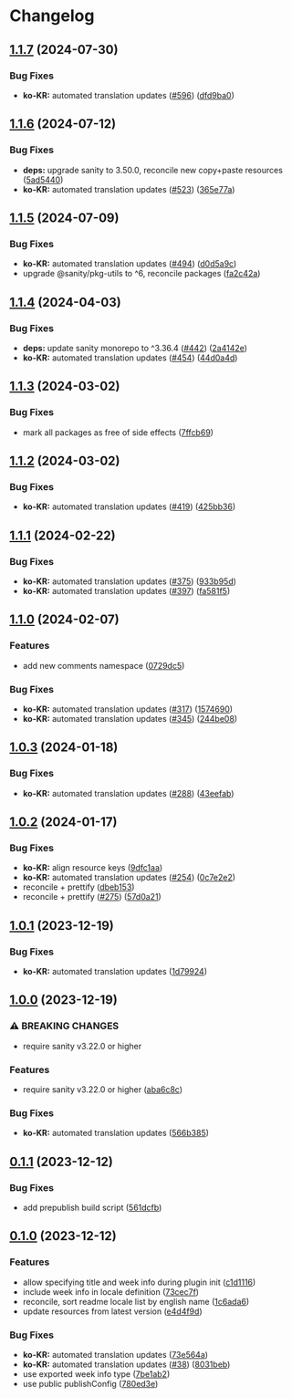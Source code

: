 # Changelog

## [1.1.7](https://github.com/sanity-io/locales/compare/locale-ko-kr-v1.1.6...locale-ko-kr-v1.1.7) (2024-07-30)


### Bug Fixes

* **ko-KR:** automated translation updates ([#596](https://github.com/sanity-io/locales/issues/596)) ([dfd9ba0](https://github.com/sanity-io/locales/commit/dfd9ba0f2c2400b06b5e2aef7c8f23f3aacefb14))

## [1.1.6](https://github.com/sanity-io/locales/compare/locale-ko-kr-v1.1.5...locale-ko-kr-v1.1.6) (2024-07-12)


### Bug Fixes

* **deps:** upgrade sanity to 3.50.0, reconcile new copy+paste resources ([5ad5440](https://github.com/sanity-io/locales/commit/5ad5440692ba75d76b5de468a5ed5cdfd01de995))
* **ko-KR:** automated translation updates ([#523](https://github.com/sanity-io/locales/issues/523)) ([365e77a](https://github.com/sanity-io/locales/commit/365e77a2f7a2a4c93d416b0386638fe6e879d625))

## [1.1.5](https://github.com/sanity-io/locales/compare/locale-ko-kr-v1.1.4...locale-ko-kr-v1.1.5) (2024-07-09)


### Bug Fixes

* **ko-KR:** automated translation updates ([#494](https://github.com/sanity-io/locales/issues/494)) ([d0d5a9c](https://github.com/sanity-io/locales/commit/d0d5a9c4e298529f01e68a99b3e47c4131263d81))
* upgrade @sanity/pkg-utils to ^6, reconcile packages ([fa2c42a](https://github.com/sanity-io/locales/commit/fa2c42a0e8550ead90dcc61fe1abcecdacf8fd20))

## [1.1.4](https://github.com/sanity-io/locales/compare/locale-ko-kr-v1.1.3...locale-ko-kr-v1.1.4) (2024-04-03)


### Bug Fixes

* **deps:** update sanity monorepo to ^3.36.4 ([#442](https://github.com/sanity-io/locales/issues/442)) ([2a4142e](https://github.com/sanity-io/locales/commit/2a4142e6e50eb5992b3432169cd71676c353276f))
* **ko-KR:** automated translation updates ([#454](https://github.com/sanity-io/locales/issues/454)) ([44d0a4d](https://github.com/sanity-io/locales/commit/44d0a4dcfe51ded88a904daab4d4023f487192c1))

## [1.1.3](https://github.com/sanity-io/locales/compare/locale-ko-kr-v1.1.2...locale-ko-kr-v1.1.3) (2024-03-02)


### Bug Fixes

* mark all packages as free of side effects ([7ffcb69](https://github.com/sanity-io/locales/commit/7ffcb6939ba729c3c6c528d81e14a833b9096f50))

## [1.1.2](https://github.com/sanity-io/locales/compare/locale-ko-kr-v1.1.1...locale-ko-kr-v1.1.2) (2024-03-02)


### Bug Fixes

* **ko-KR:** automated translation updates ([#419](https://github.com/sanity-io/locales/issues/419)) ([425bb36](https://github.com/sanity-io/locales/commit/425bb361d67e150b57733057123f47f15e0e6761))

## [1.1.1](https://github.com/sanity-io/locales/compare/locale-ko-kr-v1.1.0...locale-ko-kr-v1.1.1) (2024-02-22)


### Bug Fixes

* **ko-KR:** automated translation updates ([#375](https://github.com/sanity-io/locales/issues/375)) ([933b95d](https://github.com/sanity-io/locales/commit/933b95d564f2789539c8964922a6782717ff0c3f))
* **ko-KR:** automated translation updates ([#397](https://github.com/sanity-io/locales/issues/397)) ([fa581f5](https://github.com/sanity-io/locales/commit/fa581f55f7731a8264bac1cb28d7e3153213ea37))

## [1.1.0](https://github.com/sanity-io/locales/compare/locale-ko-kr-v1.0.3...locale-ko-kr-v1.1.0) (2024-02-07)


### Features

* add new comments namespace ([0729dc5](https://github.com/sanity-io/locales/commit/0729dc52cd29ac2611250663a32a7f1a5a039500))


### Bug Fixes

* **ko-KR:** automated translation updates ([#317](https://github.com/sanity-io/locales/issues/317)) ([1574690](https://github.com/sanity-io/locales/commit/15746902909169f831a9d750873f20d33f0fcb34))
* **ko-KR:** automated translation updates ([#345](https://github.com/sanity-io/locales/issues/345)) ([244be08](https://github.com/sanity-io/locales/commit/244be08cabaf81039dd7227833e9e78bd8d83130))

## [1.0.3](https://github.com/sanity-io/locales/compare/locale-ko-kr-v1.0.2...locale-ko-kr-v1.0.3) (2024-01-18)


### Bug Fixes

* **ko-KR:** automated translation updates ([#288](https://github.com/sanity-io/locales/issues/288)) ([43eefab](https://github.com/sanity-io/locales/commit/43eefab2c3b5ac981ee9eda684edb7df9f706872))

## [1.0.2](https://github.com/sanity-io/locales/compare/locale-ko-kr-v1.0.1...locale-ko-kr-v1.0.2) (2024-01-17)


### Bug Fixes

* **ko-KR:** align resource keys ([9dfc1aa](https://github.com/sanity-io/locales/commit/9dfc1aafabcce3957643585b24f74dba6f6a0b95))
* **ko-KR:** automated translation updates ([#254](https://github.com/sanity-io/locales/issues/254)) ([0c7e2e2](https://github.com/sanity-io/locales/commit/0c7e2e25a6b2ea9a43a76b47e4e2506bd904b7d5))
* reconcile + prettify ([dbeb153](https://github.com/sanity-io/locales/commit/dbeb153fc3f80207e357a888431d2fd739617821))
* reconcile + prettify ([#275](https://github.com/sanity-io/locales/issues/275)) ([57d0a21](https://github.com/sanity-io/locales/commit/57d0a21e05f631d47d74a2c029c9dcc3993bc7b0))

## [1.0.1](https://github.com/sanity-io/locales/compare/locale-ko-kr-v1.0.0...locale-ko-kr-v1.0.1) (2023-12-19)


### Bug Fixes

* **ko-KR:** automated translation updates ([1d79924](https://github.com/sanity-io/locales/commit/1d79924cf25d3d6ed35321eb6507b612e760b77f))

## [1.0.0](https://github.com/sanity-io/locales/compare/locale-ko-kr-v0.1.1...locale-ko-kr-v1.0.0) (2023-12-19)


### ⚠ BREAKING CHANGES

* require sanity v3.22.0 or higher

### Features

* require sanity v3.22.0 or higher ([aba6c8c](https://github.com/sanity-io/locales/commit/aba6c8c3fd4f6e11b193b96a3821420f72ccc47d))


### Bug Fixes

* **ko-KR:** automated translation updates ([566b385](https://github.com/sanity-io/locales/commit/566b3858f62a70c7100f153aec6d2dc03bb84301))

## [0.1.1](https://github.com/sanity-io/locales/compare/locale-ko-kr-v0.1.0...locale-ko-kr-v0.1.1) (2023-12-12)


### Bug Fixes

* add prepublish build script ([561dcfb](https://github.com/sanity-io/locales/commit/561dcfb24ab12f98fcc590b0dbc2cf297ea60485))

## [0.1.0](https://github.com/sanity-io/locales/compare/locale-ko-kr-v0.0.1...locale-ko-kr-v0.1.0) (2023-12-12)


### Features

* allow specifying title and week info during plugin init ([c1d1116](https://github.com/sanity-io/locales/commit/c1d1116bab0c99c6506a9744e33d6cf282bf1c1b))
* include week info in locale definition ([73cec7f](https://github.com/sanity-io/locales/commit/73cec7fb69ac92a565282aac0d08f13b634372fb))
* reconcile, sort readme locale list by english name ([1c6ada6](https://github.com/sanity-io/locales/commit/1c6ada624e83307f820d6c4ce1e7560eaf94b151))
* update resources from latest version ([e4d4f9d](https://github.com/sanity-io/locales/commit/e4d4f9daf8c2566f3ee7c9b002ac6d0051a2734c))


### Bug Fixes

* **ko-KR:** automated translation updates ([73e564a](https://github.com/sanity-io/locales/commit/73e564a169636f74f4494db60d0a00e1e413edeb))
* **ko-KR:** automated translation updates ([#38](https://github.com/sanity-io/locales/issues/38)) ([8031beb](https://github.com/sanity-io/locales/commit/8031beb54d64245b1cf1ece909ff6df34d10720b))
* use exported week info type ([7be1ab2](https://github.com/sanity-io/locales/commit/7be1ab27939e1836e000155c576362fb5f54bd3e))
* use public publishConfig ([780ed3e](https://github.com/sanity-io/locales/commit/780ed3e6d35198fedebd769e71bf1dcc09fc6528))
